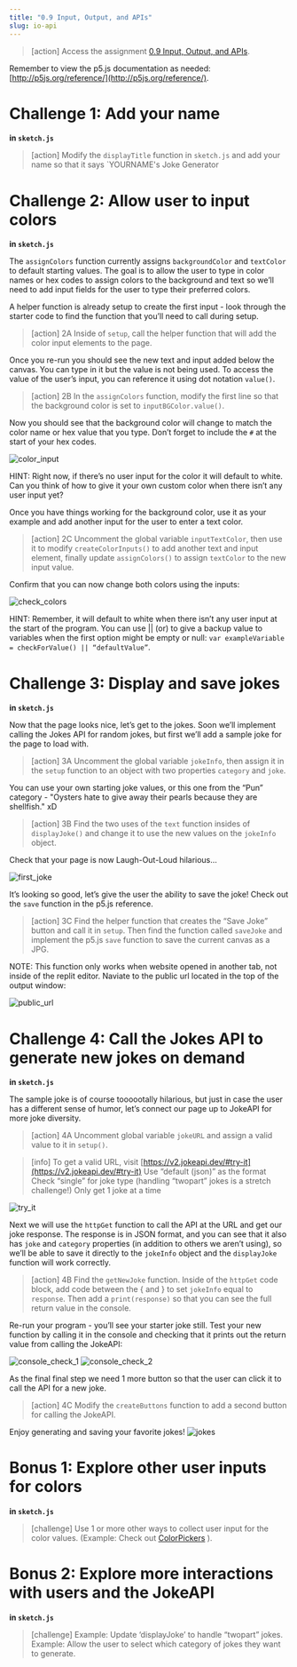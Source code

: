 ```yaml
---
title: "0.9 Input, Output, and APIs"
slug: io-api
---
```


> [action]
> Access the assignment [0.9 Input, Output, and APIs](https://repl.it/@MakeSchoolRAMP/09-Input-Output-APIs).
>

Remember to view the p5.js documentation as needed: [http://p5js.org/reference/](http://p5js.org/reference/).

# Challenge 1: Add your name

**in `sketch.js`**

> [action]
> Modify the `displayTitle` function in `sketch.js` and add your name so that it says `YOURNAME's Joke Generator
>

# Challenge 2: Allow user to input colors

**in `sketch.js`**

The `assignColors` function currently assigns `backgroundColor` and `textColor` to default starting values. The goal is to allow the user to type in color names or hex codes to assign colors to the background and text so we’ll need to add input fields for the user to type their preferred colors. 

A helper function is already setup to create the first input - look through the starter code to find the function that you’ll need to call during setup.

> [action]
> 2A Inside of `setup`, call the helper function that will add the color input elements to the page.
>

Once you re-run you should see the new text and input added below the canvas. You can type in it but the value is not being used. To access the value of the user’s input, you can reference it using dot notation `value()`.

> [action]
> 2B In the `assignColors` function, modify the first line so that the background color is set to `inputBGColor.value()`.
>

Now you should see that the background color will change to match the color name or hex value that you type. Don’t forget to include the `#` at the start of your hex codes.

![color_input](assets/color_input.png "color_input")

HINT: Right now, if there’s no user input for the color it will default to white. Can you think of how to give it your own custom color when there isn’t any user input yet?

Once you have things working for the background color, use it as your example and add another input for the user to enter a text color.

> [action]
> 2C Uncomment the global variable `inputTextColor`, then use it to modify `createColorInputs()` to add another text and input element, finally update `assignColors()` to assign `textColor` to the new input value.
>

Confirm that you can now change both colors using the inputs:

![check_colors](assets/check_colors.png "check_colors")

HINT: Remember, it will default to white when there isn’t any user input at the start of the program. You can use || (or) to give a backup value to variables when the first option might be empty or null: `var exampleVariable = checkForValue() || “defaultValue”`.


# Challenge 3: Display and save jokes

**in `sketch.js`**

Now that the page looks nice, let’s get to the jokes. Soon we’ll implement calling the Jokes API for random jokes, but first we’ll add a sample joke for the page to load with. 

> [action]
> 3A Uncomment the global variable `jokeInfo`, then assign it in the `setup` function to an object with two properties `category` and `joke`. 
>

You can use your own starting joke values, or this one from the “Pun” category - "Oysters hate to give away their pearls because they are shellfish." xD

> [action]
> 3B Find the two uses of the `text` function insides of `displayJoke()` and change it to use the new values on the  `jokeInfo` object. 
>

Check that your page is now Laugh-Out-Loud hilarious...

![first_joke](assets/first_joke.png "first_joke")

It’s looking so good, let’s give the user the ability to save the joke! Check out the `save` function in the p5.js reference.

> [action]
> 3C Find the helper function that creates the “Save Joke” button and call it in `setup`. Then find the function called `saveJoke` and implement the p5.js `save` function to save the current canvas as a JPG.
>

NOTE: This function only works when website opened in another tab, not inside of the replit editor. Naviate to the public url located in the top of the output window:

![public_url](assets/public_url.png "public_url")

# Challenge 4: Call the Jokes API to generate new jokes on demand

**in `sketch.js`**

The sample joke is of course toooootally hilarious, but just in case the user has a different sense of humor, let’s connect our page up to JokeAPI for more joke diversity.

> [action]
> 4A Uncomment global variable `jokeURL` and assign a valid value to it in `setup()`.
>

> [info]
> To get a valid URL, visit [https://v2.jokeapi.dev/#try-it](https://v2.jokeapi.dev/#try-it)
> Use “default (json)” as the format
> Check “single” for joke type (handling “twopart” jokes is a stretch challenge!)
> Only get 1 joke at a time
>

![try_it](assets/try_it.png "try_it")

Next we will use the `httpGet` function to call the API at the URL and get our joke response. The response is in JSON format, and you can see that it also has `joke` and `category` properties (in addition to others we aren’t using), so we’ll be able to save it directly to the `jokeInfo` object and the `displayJoke` function will work correctly.

> [action]
> 4B Find the `getNewJoke` function. Inside of the `httpGet` code block, add code between the { and } to set `jokeInfo` equal to `response`. Then add a `print(response)` so that you can see the full return value in the console.
>

Re-run your program - you’ll see your starter joke still. Test your new function by calling it in the console and checking that it prints out the return value from calling the JokeAPI:

![console_check_1](assets/console_check_1.png "console_check_1")
![console_check_2](assets/console_check_2.png "console_check_2")

As the final final step we need 1 more button so that the user can click it to call the API for a new joke.

> [action]
> 4C Modify the `createButtons` function to add a second button for calling the JokeAPI.
>

Enjoy generating and saving your favorite jokes!
![jokes](assets/jokes.png "jokes")

# Bonus 1: Explore other user inputs for colors

**in `sketch.js`**

> [challenge]
> Use 1 or more other ways to collect user input for the color values. (Example: Check out [ColorPickers](https://p5js.org/reference/#/p5/createColorPicker) ).
>

# Bonus 2: Explore more interactions with users and the JokeAPI

**in `sketch.js`**

> [challenge]
> Example: Update ‘displayJoke’ to handle “twopart” jokes.
> Example: Allow the user to select which category of jokes they want to generate.
>
